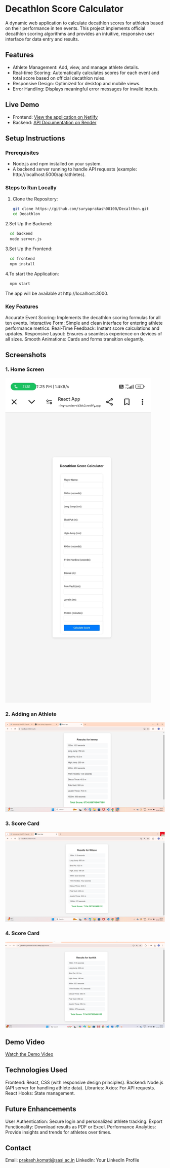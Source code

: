# Decathlon Score Calculator

A dynamic web application to calculate decathlon scores for athletes based on their performance in ten events. This project implements official decathlon scoring algorithms and provides an intuitive, responsive user interface for data entry and results.

## Features

- Athlete Management: Add, view, and manage athlete details.
- Real-time Scoring: Automatically calculates scores for each event and total score based on official decathlon rules.
- Responsive Design: Optimized for desktop and mobile views.
- Error Handling: Displays meaningful error messages for invalid inputs.

## Live Demo

- Frontend: [View the application on Netlify](https://glistening-sundae-cb3dc2.netlify.app/)
- Backend: [API Documentation on Render](https://decalthon.onrender.com)

## Setup Instructions

### Prerequisites

- Node.js and npm installed on your system.
- A backend server running to handle API requests (example: http://localhost:5000/api/athletes).

### Steps to Run Locally

1. Clone the Repository:
    ```bash
   git clone https://github.com/suryaprakash08100/Decalthon.git
   cd Decathlon
   ```
2.Set Up the Backend:
 ```bash
   cd backend
   node server.js
   ```
3.Set Up the Frontend:
 ```bash
   cd frontend
   npm install
   ```
4.To start the Application:
 ```bash
   npm start
   ```
The app will be available at http://localhost:3000.
### Key Features
Accurate Event Scoring: Implements the decathlon scoring formulas for all ten events.
Interactive Form: Simple and clean interface for entering athlete performance metrics.
Real-Time Feedback: Instant score calculations and updates.
Responsive Layout: Ensures a seamless experience on devices of all sizes.
Smooth Animations: Cards and forms transition elegantly.

## Screenshots

### 1. Home Screen
![Home Screen](ss1.jpg)

### 2. Adding an Athlete
![Add Athlete Form](ss2.png)

### 3. Score Card
![Score Card](ss3.png)

### 4. Score Card
![Score Card](ss4.png)

## Demo Video

[Watch the Demo Video](https://vimeo.com/1055210581/8fba7b69b4?share=copy)


## Technologies Used
Frontend: React, CSS (with responsive design principles).
Backend: Node.js (API server for handling athlete data).
Libraries:
Axios: For API requests.
React Hooks: State management.

## Future Enhancements
User Authentication: Secure login and personalized athlete tracking.
Export Functionality: Download results as PDF or Excel.
Performance Analytics: Provide insights and trends for athletes over times.

## Contact
Email: prakash.komati@sasi.ac.in
LinkedIn: Your LinkedIn Profile
